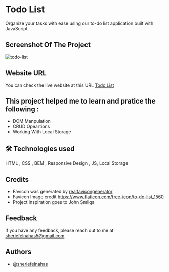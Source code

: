 # Todo List

Organize your tasks with ease using our to-do list application built with JavaScript.

## Screenshot Of The Project

![todo-list](https://github.com/SheriefElnahas/js-projects/assets/47671429/5cabab4b-c283-42f3-9644-fa8cb4555baa)

## Website URL

You can check the live website at this URL [Todo List](https://sherief-elnahas-js-todo-list.netlify.app/)

## This project helped me to learn and pratice the following :

- DOM Manpulation
- CRUD Opeartions
- Working With Local Storage

## 🛠 Technologies used

HTML , CSS , BEM , Responsive Design , JS, Local Storage

## Credits

- Favicon was generated by [realfavicongenerator](https://realfavicongenerator.net/)
- Favicon Image credit https://www.flaticon.com/free-icon/to-do-list_1560
- Project inspiration goes to John Smilga

## Feedback

If you have any feedback, please reach out to me at sheriefelnahas5@gmail.com

## Authors

- [@sheriefelnahas](https://github.com/SheriefElnahas)
